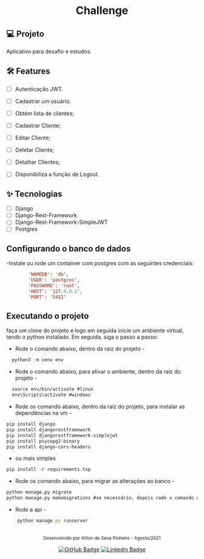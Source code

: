 <h1 align="center">
  Challenge
</h1>

## 💻 Projeto
Aplicativo para desafio e estudos.


## :hammer_and_wrench: Features 

-   [ ] Autenticação JWT.
-   [ ] Cadastrar um usuário.
-   [ ] Obtém lista de clientes;
-   [ ] Cadastrar Cliente;
-   [ ] Editar Cliente;
-   [ ] Deletar Cliente;
-   [ ] Detalhar Clientes;
-   [ ] Disponibiliza a função de Logout.


## ✨ Tecnologias

-   [ ] Django
-   [ ] Django-Rest-Framework
-   [ ] Django-Rest-Framework-SimpleJWT
-   [ ] Postgres

## Configurando o banco de dados

-Instale ou rode um container com postgres com as seguintes credenciais:


```cl
        'NAMEDB': 'db',
        'USER': 'postgres',
        'PASSWORD': 'root',
        'HOST': '127.0.0.1',
        'PORT': '5432'
```

## Executando o projeto

faça um clone do projeto e logo em seguida inicie um ambiente virtual, tendo o python instalado.
Em seguida, siga o passo a passo:
- Rode o comando abaixo, dentro da raiz do projeto -

```cl
  python3 -m venv env
```

- Rode o comando abaixo, para ativar o ambiente, dentro da raiz do projeto -

```cl
  source env/bin/activate #linux
  env\Scripts\activate #windows
```
- Rode os comando abaixo, dentro da raiz do projeto, para instalar as dependências na vm -

```cl
pip install django
pip install djangorestframework
pip install djangorestframework-simplejwt
pip install psycopg2-binary
pip install django-cors-headers
```
- ou mais simples

```cl
pip install -r requirements.txp
```
- Rode os comando abaixo, para migrar as alterações ao banco -

```cl
python manage.py migrate 
python manage.py makemigrations #se necessário, depois rode o comando acima desse
```
- Rode a api -

```ts
    python manage.py runserver 
```

<br />

<div align="center">
  <small>Desenvolvido por Ailton de Sena Pinheiro - Agosto/2021</small>

  [![GitHub Badge](https://img.shields.io/badge/Ailton_Sena-000?style=for-the-badge&logo=github&logoColor=white&link=https://www.linkedin.com/in/ailtonsenap)](https://github.com/Sena32/)
    [![Linkedin Badge](https://img.shields.io/badge/Ailton_Sena-000?style=for-the-badge&logo=linkedin&logoColor=white&link=https://www.linkedin.com/in/ailtonsenap)](https://www.linkedin.com/in/ailtonsenap/) 
</div>
